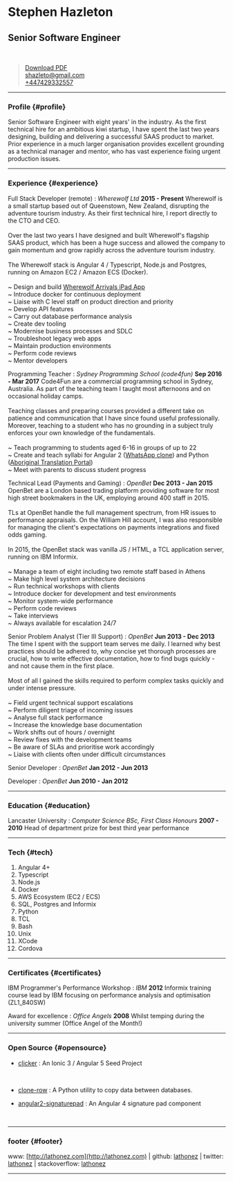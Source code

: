 # Stephen Hazleton
## Senior Software Engineer
&nbsp;

> [Download PDF](cv.pdf)<br>
> [shazleto@gmail.com](mailto:shazleto@gmail.com)<br>
> [+447429332557](tel:+447429332557)

-----

### Profile {#profile}

Senior Software Engineer with eight years' in the industry. As the first technical hire for an ambitious kiwi startup, I have spent the last two years designing, building and delivering a successful SAAS product to market. Prior experience in a much larger organisation provides excellent grounding as a technical manager and mentor, who has vast experience fixing urgent production issues.

------

### Experience {#experience}

Full Stack Developer (remote)
: *Wherewolf Ltd*
__2015 - Present__
Wherewolf is a small startup based out of Queenstown, New Zealand, disrupting the adventure tourism industry. As their first technical hire, I report directly to the CTO and CEO.<br><br>
Over the last two years I have designed and built Wherewolf's flagship SAAS product, which has been a huge success and allowed the company to gain momentum and grow rapidly across the adventure tourism industry.<br><br>
The Wherewolf stack is Angular 4 / Typescript, Node.js and Postgres, running on Amazon EC2 / Amazon ECS (Docker).<br><br>
~ Design and build [Wherewolf Arrivals iPad App](https://itunes.apple.com/GB/app/id1229524816?mt=8)<br>
~ Introduce docker for continuous deployment<br>
~ Liaise with C level staff on product direction and priority<br>
~ Develop API features<br>
~ Carry out database performance analysis<br>
~ Create dev tooling<br>
~ Modernise business processes and SDLC<br>
~ Troubleshoot legacy web apps<br>
~ Maintain production environments<br>
~ Perform code reviews<br>
~ Mentor developers

Programming Teacher
: *Sydney Programming School (code4fun)*
__Sep 2016 - Mar 2017__
Code4Fun are a commercial programming school in Sydney, Australia. As part of the teaching team I taught most afternoons and on occasional holiday camps.<br><br>
Teaching classes and preparing courses provided a different take on patience and communication that I have since found useful professionally. Moreover, teaching to a student who has no grounding in a subject truly enforces your own knowledge of the fundamentals.<br><br>
~ Teach programming to students aged 6-16 in groups of up to 22<br>
~ Create and teach syllabi for Angular 2 ([WhatsApp clone](https://github.com/lathonez/powwow)) and Python ([Aboriginal Translation Portal](https://github.com/lathonez/wangka))<br>
~ Meet with parents to discuss student progress<br>

Technical Lead (Payments and Gaming)
: *OpenBet*
__Dec 2013 - Jan 2015__
OpenBet are a London based trading platform providing software for most high street bookmakers in the UK, employing around 400 staff in 2015.<br><br>
TLs at OpenBet handle the full management spectrum, from HR issues to performance appraisals. On the William Hill account, I was also responsible for managing the client's expectations on payments integrations and fixed odds gaming.<br><br>
In 2015, the OpenBet stack was vanilla JS / HTML, a TCL application server, running on IBM Informix.<br><br>
~ Manage a team of eight including two remote staff based in Athens<br>
~ Make high level system architecture decisions<br>
~ Run technical workshops with clients<br>
~ Introduce docker for development and test environments<br>
~ Monitor system-wide performance<br>
~ Perform code reviews<br>
~ Take interviews<br>
~ Always available for escalation 24/7

Senior Problem Analyst (Tier III Support)
: *OpenBet*
__Jun 2013 - Dec 2013__
The time I spent with the support team serves me daily. I learned why best practices should be adhered to, why concise yet thorough processes are crucial, how to write effective documentation, how to find bugs quickly - and not cause them in the first place.<br><br>
Most of all I gained the skills required to perform complex tasks quickly and under intense pressure.<br><br>
~ Field urgent technical support escalations<br>
~ Perform diligent triage of incoming issues<br>
~ Analyse full stack performance<br>
~ Increase the knowledge base documentation<br>
~ Work shifts out of hours / overnight<br>
~ Review fixes with the development teams<br>
~ Be aware of SLAs and prioritise work accordingly<br>
~ Liaise with clients often under difficult circumstances

Senior Developer
: *OpenBet*
__Jan 2012 - Jun 2013__

Developer
: *OpenBet*
 __Jun 2010 - Jan 2012__

------

### Education {#education}

Lancaster University
: *Computer Science BSc, First Class Honours*
__2007 - 2010__
Head of department prize for best third year performance

------

### Tech {#tech}

1. Angular 4+
2. Typescript
3. Node.js
4. Docker
5. AWS Ecosystem (EC2 / ECS)
6. SQL, Postgres and Informix
7. Python
8. TCL
9. Bash
10. Unix
11. XCode
12. Cordova


------

### Certificates {#certificates}

IBM Programmer's Performance Workshop
: *IBM*
__2012__
Informix training course lead by IBM focusing on performance analysis and optimisation (ZL1_840SW)

Award for excellence
: *Office Angels*
__2008__
Whilst temping during the university summer (Office Angel of the Month!)

------

### Open Source {#opensource}

* [clicker](https://github.com/lathonez/clicker)
   : An Ionic 3 / Angular 5 Seed Project
<br>   

* [clone-row](https://github.com/lathonez/clone-row)
   : A Python utility to copy data between databases.
   
* [angular2-signaturepad](https://www.npmjs.com/package/angular2-signaturepad)
   : An Angular 4 signature pad component
<br>   

------

### footer {#footer}

www: [http://lathonez.com](http://lathonez.com) | github: [lathonez](https://github.com/lathonez) | twitter: [lathonez](https://twitter.com/lathonez) | stackoverflow: [lathonez](https://stackoverflow.com/users/5083721/lathonez)

------
